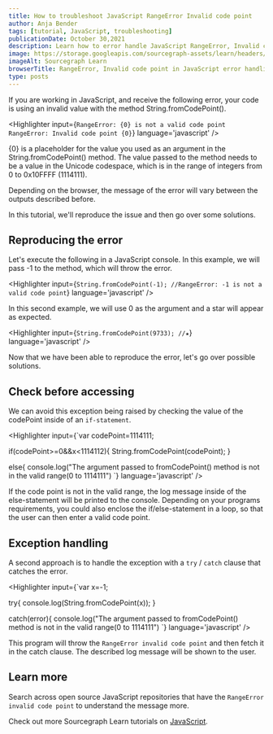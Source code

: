 ```yaml
---
title: How to troubleshoot JavaScript RangeError Invalid code point
author: Anja Bender
tags: [tutorial, JavaScript, troubleshooting]
publicationDate: October 30,2021
description: Learn how to error handle JavaScript RangeError, Invalid code point
image: https://storage.googleapis.com/sourcegraph-assets/learn/headers/sourcegraph-learn-header.png
imageAlt: Sourcegraph Learn
browserTitle: RangeError, Invalid code point in JavaScript error handling
type: posts
---
```


If you are working in JavaScript, and receive the following error, your code is using an invalid value with the method String.fromCodePoint().

<Highlighter
input={`RangeError: {0} is not a valid code point
RangeError: Invalid code point {0}`}
language='javascript'
/>

{0} is a placeholder for the value you used as an argument in the String.fromCodePoint() method. The value passed to the method needs to be a value in the Unicode codespace, which is in the range of integers from 0 to 0x10FFFF (1114111).

Depending on the browser, the message of the error will vary between the outputs described before.

In this tutorial, we'll reproduce the issue and then go over some solutions.

## Reproducing the error

Let's execute the following in a JavaScript console. In this example, we will pass -1 to the method, which will throw the error.

<Highlighter
input={`String.fromCodePoint(-1); //RangeError: -1 is not a valid code point`}
language='javascript'
/>

In this second example, we will use 0 as the argument and a star will appear as expected.

<Highlighter
input={`String.fromCodePoint(9733); //★`}
language='javascript'
/>

Now that we have been able to reproduce the error, let's go over possible solutions.

## Check before accessing

We can avoid this exception being raised by checking the value of the codePoint inside of an `if-statement`.

<Highlighter
input={`var codePoint=1114111;

if(codePoint>=0&&x<1114112){
String.fromCodePoint(codePoint); 
}

else{
console.log("The argument passed to fromCodePoint() method is not in the valid range(0 to 1114111")
`}
language='javascript'
/>

If the code point is not in the valid range, the log message inside of the else-statement will be printed to the console. Depending on your programs requirements, you could also enclose the if/else-statement in a loop, so that the user can then enter a valid code point.   

## Exception handling

A second approach is to handle the exception with a `try` / `catch` clause that catches the error.

<Highlighter
input={`var x=-1;

try{
console.log(String.fromCodePoint(x)); 
}

catch(error){
  console.log("The argument passed to fromCodePoint() method is not in the valid range(0 to 1114111")
`}
language='javascript'
/>

This program will throw the `RangeError invalid code point` and then fetch it in the catch clause. The described log message will be shown to the user. 

## Learn more

Search across open source JavaScript repositories that have the `RangeError invalid code point` to understand the message more.

<SourcegraphSearch query="RangeError: Invalid code point lang:js" patternType="literal"/>

Check out more Sourcegraph Learn tutorials on [JavaScript](https://learn.sourcegraph.com/tags/javascript).
